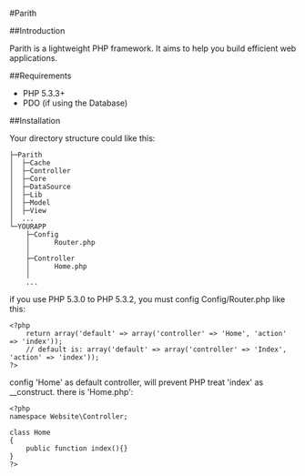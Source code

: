 #Parith

##Introduction

Parith is a lightweight PHP framework. It aims to help you build efficient web applications.

##Requirements

* PHP 5.3.3+
* PDO (if using the Database)

##Installation

Your directory structure could like this:

    ├─Parith
    │  ├─Cache
    │  ├─Controller
    │  ├─Core
    │  ├─DataSource
    │  ├─Lib
    │  ├─Model
    │  ├─View
    │  ...
    └─YOURAPP
        ├─Config
        │      Router.php
        │
        ├─Controller
        │      Home.php
        │
        ...

if you use PHP 5.3.0 to PHP 5.3.2, you must config Config/Router.php like this:

    <?php
        return array('default' => array('controller' => 'Home', 'action' => 'index'));
        // default is: array('default' => array('controller' => 'Index', 'action' => 'index'));
    ?>

config 'Home' as default controller, will prevent PHP treat 'index' as __construct. there is 'Home.php':

    <?php
    namespace Website\Controller;
    
    class Home
    {
        public function index(){}
    }
    ?>